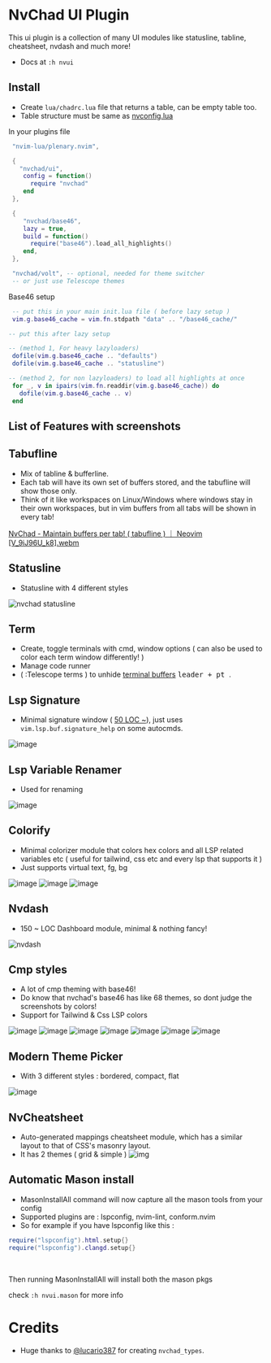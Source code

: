 # NvChad UI Plugin 

This ui plugin is a collection of many UI modules like statusline, tabline, cheatsheet, nvdash and much more!
- Docs at `:h nvui` 

## Install

- Create `lua/chadrc.lua` file that returns a table, can be empty table too.
- Table structure must be same as [nvconfig.lua](https://github.com/NvChad/ui/blob/v3.0/lua/nvconfig.lua)

In your plugins file
```lua
 "nvim-lua/plenary.nvim",

 {
   "nvchad/ui",
    config = function()
      require "nvchad" 
    end
 },

 {
    "nvchad/base46",
    lazy = true,
    build = function()
      require("base46").load_all_highlights()
    end,
 },

 "nvchad/volt", -- optional, needed for theme switcher
 -- or just use Telescope themes
```

Base46 setup
```lua
 -- put this in your main init.lua file ( before lazy setup )
 vim.g.base46_cache = vim.fn.stdpath "data" .. "/base46_cache/"

-- put this after lazy setup 

-- (method 1, For heavy lazyloaders)
 dofile(vim.g.base46_cache .. "defaults")
 dofile(vim.g.base46_cache .. "statusline")

-- (method 2, for non lazyloaders) to load all highlights at once
 for _, v in ipairs(vim.fn.readdir(vim.g.base46_cache)) do
   dofile(vim.g.base46_cache .. v)
 end
```

## List of Features with screenshots 

## Tabufline

- Mix of tabline & bufferline. 
- Each tab will have its own set of buffers stored, and the tabufline will show those only.
- Think of it like workspaces on Linux/Windows where windows stay in their own workspaces, but in vim buffers from all tabs will be shown in every tab!

[NvChad - Maintain buffers per tab!  ( tabufline )  ｜ Neovim [V_9iJ96U_k8].webm](https://github.com/user-attachments/assets/ff3026f3-7943-4f71-9cba-373035d9b4c5)

## Statusline 

- Statusline with 4 different styles

![nvchad statusline](https://nvchad.com/features/statuslines.webp)

## Term 

- Create, toggle terminals with cmd, window options ( can also be used to color each term window differently! )
- Manage code runner 
- ( :Telescope terms ) to unhide [terminal buffers](https://www.youtube.com/embed/3DysWI_6YpQ) <kbd> leader + pt </kbd>.

## Lsp Signature

- Minimal signature window ( [50 LOC ~](https://github.com/NvChad/ui/blob/v3.0/lua/nvchad/lsp/signature.lua)), just uses `vim.lsp.buf.signature_help` on some autocmds.

![image](https://github.com/user-attachments/assets/b2db5cd1-a81b-41a7-a132-7d2dc15edf39)

## Lsp Variable Renamer

- Used for renaming

![image](https://github.com/user-attachments/assets/c90c1de4-3f42-4bc4-9392-766ca989e4ea)

## Colorify

- Minimal colorizer module that colors hex colors and all LSP related variables etc ( useful for tailwind, css etc and every lsp that supports it )
- Just supports virtual text, fg, bg

![image](https://github.com/user-attachments/assets/b8ac8c83-f440-4513-b283-ace1aa99eb92)
![image](https://github.com/user-attachments/assets/49d88e64-e185-4992-adde-c5e815a53975)
![image](https://github.com/user-attachments/assets/d80bb30a-f18f-44a5-8034-78a3bd2c2c17)

## Nvdash

- 150 ~ LOC Dashboard module, minimal & nothing fancy!
 
![nvdash](https://github.com/user-attachments/assets/072c8733-8a44-4cf3-8732-e5fa7eb9459e)

## Cmp styles

- A lot of cmp theming with base46!
- Do know that nvchad's base46 has like 68 themes, so dont judge the screenshots by colors!
- Support for Tailwind & Css LSP colors

![image](https://github.com/user-attachments/assets/661bbc0f-7073-4b4c-81cb-7cf035e29d6f)
![image](https://github.com/user-attachments/assets/0557e479-2735-4a86-b23a-eafa540ab4a5)
![image](https://github.com/user-attachments/assets/5b445b45-4802-4851-a8a4-1de051d58ade)
![image](https://github.com/user-attachments/assets/3fdbbaa7-a212-499a-a291-0609c72b6f96)
![image](https://github.com/user-attachments/assets/28775c0c-ce85-45cd-8c76-bdd97344f5b4)
![image](https://github.com/user-attachments/assets/c44e405b-f0f1-4c56-ae58-85c49b9616a0)
![image](https://github.com/user-attachments/assets/57e88886-7c95-4e77-a252-2021160cd274)

## Modern Theme Picker

- With 3 different styles : bordered, compact, flat

![image](https://github.com/user-attachments/assets/897e46f1-9ae2-4cc2-8fa2-64eff40a90dd)

## NvCheatsheet

- Auto-generated mappings cheatsheet module, which has a similar layout to that of CSS's masonry layout.
- It has 2 themes ( grid & simple )
![img](https://nvchad.com/features/nvcheatsheet.webp)

## Automatic Mason install 

- MasonInstallAll command will now capture all the mason tools from your config
- Supported plugins are : lspconfig, nvim-lint, conform.nvim
- So for example if you have lspconfig like this :

```lua 
require("lspconfig").html.setup{}
require("lspconfig").clangd.setup{}
``` 
<br/>

Then running MasonInstallAll will install both the mason pkgs 

check `:h nvui.mason` for more info

# Credits

- Huge thanks to [@lucario387](https://github.com/lucario387) for creating `nvchad_types`.
